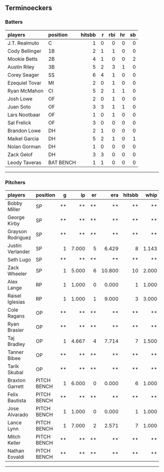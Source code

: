 ## Terminoeckers

### Batters

 
|players        |position  | hitsbb|  r| rbi| hr| sb| 
|:--------------|:---------|------:|--:|---:|--:|--:| 
|J.T. Realmuto  |C         |      1|  0|   0|  0|  0| 
|Cody Bellinger |1B        |      2|  1|   1|  0|  0| 
|Mookie Betts   |2B        |      4|  1|   0|  0|  2| 
|Austin Riley   |3B        |      5|  2|   3|  1|  0| 
|Corey Seager   |SS        |      6|  4|   1|  0|  0| 
|Ezequiel Tovar |MI        |      2|  0|   1|  0|  0| 
|Ryan McMahon   |CI        |      5|  2|   1|  1|  0| 
|Josh Lowe      |OF        |      2|  0|   1|  0|  0| 
|Juan Soto      |OF        |      3|  3|   1|  1|  0| 
|Lars Nootbaar  |OF        |      1|  0|   1|  0|  0| 
|Sal Frelick    |OF        |      3|  0|   0|  0|  0| 
|Brandon Lowe   |DH        |      2|  1|   0|  0|  0| 
|Maikel Garcia  |DH        |      5|  2|   1|  0|  1| 
|Nolan Gorman   |DH        |      1|  0|   0|  0|  0| 
|Zack Gelof     |DH        |      3|  3|   0|  0|  0| 
|Leody Taveras  |BAT BENCH |      1|  1|   0|  0|  0| 

* * *

### Pitchers

 
|players           |position    |  g|    ip| er|    era| hitsbb|  whip| so|  w| sv| 
|:-----------------|:-----------|--:|-----:|--:|------:|------:|-----:|--:|--:|--:| 
|Bobby Miller      |SP          | **|    **| **|     **|     **|    **| **| **| **| 
|George Kirby      |SP          | **|    **| **|     **|     **|    **| **| **| **| 
|Grayson Rodriguez |SP          | **|    **| **|     **|     **|    **| **| **| **| 
|Justin Verlander  |SP          |  1| 7.000|  5|  6.429|      8| 1.143|  7|  0|  0| 
|Seth Lugo         |SP          | **|    **| **|     **|     **|    **| **| **| **| 
|Zack Wheeler      |SP          |  1| 5.000|  6| 10.800|     10| 2.000|  4|  0|  0| 
|Alex Lange        |RP          |  1| 1.000|  0|  0.000|      1| 1.000|  1|  0|  0| 
|Raisel Iglesias   |RP          |  1| 1.000|  1|  9.000|      3| 3.000|  1|  1|  0| 
|Cole Ragans       |OP          | **|    **| **|     **|     **|    **| **| **| **| 
|Ryan Brasier      |OP          | **|    **| **|     **|     **|    **| **| **| **| 
|Taj Bradley       |OP          |  1| 4.667|  4|  7.714|      7| 1.500|  7|  0|  0| 
|Tanner Bibee      |OP          | **|    **| **|     **|     **|    **| **| **| **| 
|Tarik Skubal      |OP          | **|    **| **|     **|     **|    **| **| **| **| 
|Braxton Garrett   |PITCH BENCH |  1| 6.000|  0|  0.000|      6| 1.000|  7|  1|  0| 
|Felix Bautista    |PITCH BENCH | **|    **| **|     **|     **|    **| **| **| **| 
|Jose Alvarado     |PITCH BENCH |  1| 1.000|  0|  0.000|      1| 1.000|  2|  0|  0| 
|Lance Lynn        |PITCH BENCH |  1| 7.000|  2|  2.571|      7| 1.000|  3|  1|  0| 
|Mitch Keller      |PITCH BENCH | **|    **| **|     **|     **|    **| **| **| **| 
|Nathan Eovaldi    |PITCH BENCH | **|    **| **|     **|     **|    **| **| **| **| 


* * *


